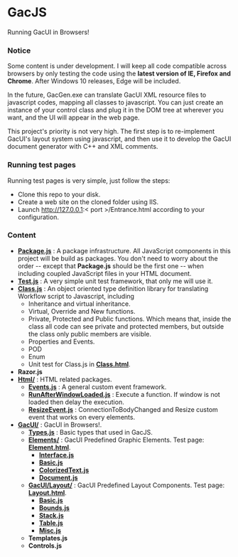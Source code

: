 # GacJS
Running GacUI in Browsers!

### Notice

Some content is under development. I will keep all code compatible across browsers by only testing the code using the **latest version of IE, Firefox and Chrome**. After Windows 10 releases, Edge will be included.

In the future, GacGen.exe can translate GacUI XML resource files to javascript codes, mapping all classes to javascript. You can just create an instance of your control class and plug it in the DOM tree at wherever you want, and the UI will appear in the web page.

This project's priority is not very high. The first step is to re-implement GacUI's layout system using javascript, and then use it to develop the GacUI document generator with C++ and XML comments.

### Running test pages

Running test pages is very simple, just follow the steps:
* Clone this repo to your disk.
* Create a web site on the cloned folder using IIS.
* Launch http://127.0.0.1:< port >/Entrance.html according to your configuration.

### Content

* **[Package.js](https://github.com/vczh-libraries/GacJS/blob/master/Script/Package.js)** : A package infrastructure. All JavaScript components in this project will be build as packages. You don't need to worry about the order -- except that **Package.js** should be the first one -- when including coupled JavaScript files in your HTML document.
* **[Test.js](https://github.com/vczh-libraries/GacJS/blob/master/Script/Test.js)** : A very simple unit test framework, that only me will use it.
* **[Class.js](https://github.com/vczh-libraries/GacJS/blob/master/Script/Class.js)** : An object oriented type definition library for translating Workflow script to Javascript, including
    * Inheritance and virtual inheritance.
    * Virtual, Override and New functions.
    * Private, Protected and Public functions. Which means that, inside the class all code can see private and protected members, but outside the class only public members are visible.
    * Properties and Events.
    * POD
    * Enum
    * Unit test for Class.js in **[Class.html](https://github.com/vczh-libraries/GacJS/blob/master/Class.html)**.
* **Razor.js**
* **[Html/](https://github.com/vczh-libraries/GacJS/tree/master/Script/Html)** : HTML related packages.
   * **[Events.js](https://github.com/vczh-libraries/GacJS/blob/master/Script/Html/Events.js)** : A general custom event framework.
   * **[RunAfterWindowLoaded.js](https://github.com/vczh-libraries/GacJS/blob/master/Script/Html/RunAfterWindowLoaded.js)** : Execute a function. If window is not loaded then delay the execution.
   * **[ResizeEvent.js](https://github.com/vczh-libraries/GacJS/blob/master/Script/Html/ResizeEvent.js)** : ConnectionToBodyChanged and Resize custom event that works on every elements.
* **[GacUI/](https://github.com/vczh-libraries/GacJS/tree/master/Script/GacUI)** : GacUI in Browsers!.
   * **[Types.js](https://github.com/vczh-libraries/GacJS/blob/master/Script/GacUI/Types.js)** : Basic types that used in GacJS.
   * **[Elements/](https://github.com/vczh-libraries/GacJS/tree/master/Script/GacUI/Elements)** : GacUI Predefined Graphic Elements. Test page: **[Element.html](https://github.com/vczh-libraries/GacJS/blob/master/Element.html)**.
      * **[Interface.js](https://github.com/vczh-libraries/GacJS/blob/master/Script/GacUI/Elements/Interface.js)**
      * **[Basic.js](https://github.com/vczh-libraries/GacJS/blob/master/Script/GacUI/Elements/Basic.js)**
      * **[ColorizedText.js](https://github.com/vczh-libraries/GacJS/blob/master/Script/GacUI/Elements/ColorizedText.js)**
      * **[Document.js](https://github.com/vczh-libraries/GacJS/blob/master/Script/GacUI/Elements/Document.js)**
   * **[GacUI/Layout/](https://github.com/vczh-libraries/GacJS/tree/master/Script/GacUI/Layout)** : GacUI Predefined Layout Components. Test page: **[Layout.html](https://github.com/vczh-libraries/GacJS/blob/master/Layout.html)**.
      * **[Basic.js](https://github.com/vczh-libraries/GacJS/blob/master/Script/GacUI/Layout/Basic.js)**
      * **[Bounds.js](https://github.com/vczh-libraries/GacJS/blob/master/Script/GacUI/Layout/Bounds.js)**
      * **[Stack.js](https://github.com/vczh-libraries/GacJS/blob/master/Script/GacUI/Layout/Stack.js)**
      * **[Table.js](https://github.com/vczh-libraries/GacJS/blob/master/Script/GacUI/Layout/Table.js)**
      * **[Misc.js](https://github.com/vczh-libraries/GacJS/blob/master/Script/GacUI/Layout/Misc.js)**
   * **Templates.js**
   * **Controls.js**
